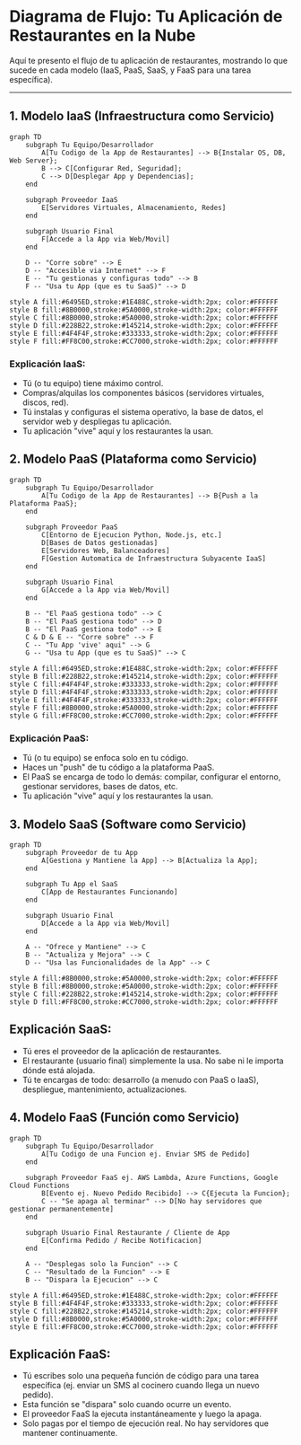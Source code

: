 # Diagrama de Flujo: Tu Aplicación de Restaurantes en la Nube

Aquí te presento el flujo de tu aplicación de restaurantes, mostrando lo que sucede en cada modelo (IaaS, PaaS, SaaS, y FaaS para una tarea específica).

---

## 1. Modelo IaaS (Infraestructura como Servicio)

```mermaid
graph TD
    subgraph Tu Equipo/Desarrollador
        A[Tu Codigo de la App de Restaurantes] --> B{Instalar OS, DB, Web Server};
        B --> C[Configurar Red, Seguridad];
        C --> D[Desplegar App y Dependencias];
    end

    subgraph Proveedor IaaS
        E[Servidores Virtuales, Almacenamiento, Redes]
    end

    subgraph Usuario Final
        F[Accede a la App via Web/Movil]
    end

    D -- "Corre sobre" --> E
    D -- "Accesible via Internet" --> F
    E -- "Tu gestionas y configuras todo" --> B
    F -- "Usa tu App (que es tu SaaS)" --> D

style A fill:#6495ED,stroke:#1E488C,stroke-width:2px; color:#FFFFFF
style B fill:#8B0000,stroke:#5A0000,stroke-width:2px; color:#FFFFFF
style C fill:#8B0000,stroke:#5A0000,stroke-width:2px; color:#FFFFFF
style D fill:#228B22,stroke:#145214,stroke-width:2px; color:#FFFFFF
style E fill:#4F4F4F,stroke:#333333,stroke-width:2px; color:#FFFFFF
style F fill:#FF8C00,stroke:#CC7000,stroke-width:2px; color:#FFFFFF
```

### Explicación IaaS:

- Tú (o tu equipo) tiene máximo control.
- Compras/alquilas los componentes básicos (servidores virtuales, discos, red).
- Tú instalas y configuras el sistema operativo, la base de datos, el servidor web y despliegas tu aplicación.
- Tu aplicación "vive" aquí y los restaurantes la usan.

## 2. Modelo PaaS (Plataforma como Servicio)

```mermaid
graph TD
    subgraph Tu Equipo/Desarrollador
        A[Tu Codigo de la App de Restaurantes] --> B{Push a la Plataforma PaaS};
    end

    subgraph Proveedor PaaS
        C[Entorno de Ejecucion Python, Node.js, etc.]
        D[Bases de Datos gestionadas]
        E[Servidores Web, Balanceadores]
        F[Gestion Automatica de Infraestructura Subyacente IaaS]
    end

    subgraph Usuario Final
        G[Accede a la App via Web/Movil]
    end

    B -- "El PaaS gestiona todo" --> C
    B -- "El PaaS gestiona todo" --> D
    B -- "El PaaS gestiona todo" --> E
    C & D & E -- "Corre sobre" --> F
    C -- "Tu App 'vive' aqui" --> G
    G -- "Usa tu App (que es tu SaaS)" --> C

style A fill:#6495ED,stroke:#1E488C,stroke-width:2px; color:#FFFFFF
style B fill:#228B22,stroke:#145214,stroke-width:2px; color:#FFFFFF
style C fill:#4F4F4F,stroke:#333333,stroke-width:2px; color:#FFFFFF
style D fill:#4F4F4F,stroke:#333333,stroke-width:2px; color:#FFFFFF
style E fill:#4F4F4F,stroke:#333333,stroke-width:2px; color:#FFFFFF
style F fill:#8B0000,stroke:#5A0000,stroke-width:2px; color:#FFFFFF
style G fill:#FF8C00,stroke:#CC7000,stroke-width:2px; color:#FFFFFF
```

### Explicación PaaS:

- Tú (o tu equipo) se enfoca solo en tu código.
- Haces un "push" de tu código a la plataforma PaaS.
- El PaaS se encarga de todo lo demás: compilar, configurar el entorno, gestionar servidores, bases de datos, etc.
- Tu aplicación "vive" aquí y los restaurantes la usan.

## 3. Modelo SaaS (Software como Servicio)

```mermaid
graph TD
    subgraph Proveedor de tu App
        A[Gestiona y Mantiene la App] --> B[Actualiza la App];
    end

    subgraph Tu App el SaaS
        C[App de Restaurantes Funcionando]
    end

    subgraph Usuario Final
        D[Accede a la App via Web/Movil]
    end

    A -- "Ofrece y Mantiene" --> C
    B -- "Actualiza y Mejora" --> C
    D -- "Usa las Funcionalidades de la App" --> C

style A fill:#8B0000,stroke:#5A0000,stroke-width:2px; color:#FFFFFF
style B fill:#8B0000,stroke:#5A0000,stroke-width:2px; color:#FFFFFF
style C fill:#228B22,stroke:#145214,stroke-width:2px; color:#FFFFFF
style D fill:#FF8C00,stroke:#CC7000,stroke-width:2px; color:#FFFFFF
```

## Explicación SaaS:

- Tú eres el proveedor de la aplicación de restaurantes.
- El restaurante (usuario final) simplemente la usa. No sabe ni le importa dónde está alojada.
- Tú te encargas de todo: desarrollo (a menudo con PaaS o IaaS), despliegue, mantenimiento, actualizaciones.

## 4. Modelo FaaS (Función como Servicio)

```mermaid
graph TD
    subgraph Tu Equipo/Desarrollador
        A[Tu Codigo de una Funcion ej. Enviar SMS de Pedido]
    end

    subgraph Proveedor FaaS ej. AWS Lambda, Azure Functions, Google Cloud Functions
        B[Evento ej. Nuevo Pedido Recibido] --> C{Ejecuta la Funcion};
        C -- "Se apaga al terminar" --> D[No hay servidores que gestionar permanentemente]
    end

    subgraph Usuario Final Restaurante / Cliente de App
        E[Confirma Pedido / Recibe Notificacion]
    end

    A -- "Desplegas solo la Funcion" --> C
    C -- "Resultado de la Funcion" --> E
    B -- "Dispara la Ejecucion" --> C

style A fill:#6495ED,stroke:#1E488C,stroke-width:2px; color:#FFFFFF
style B fill:#4F4F4F,stroke:#333333,stroke-width:2px; color:#FFFFFF
style C fill:#228B22,stroke:#145214,stroke-width:2px; color:#FFFFFF
style D fill:#8B0000,stroke:#5A0000,stroke-width:2px; color:#FFFFFF
style E fill:#FF8C00,stroke:#CC7000,stroke-width:2px; color:#FFFFFF
```

## Explicación FaaS:

- Tú escribes solo una pequeña función de código para una tarea específica (ej. enviar un SMS al cocinero cuando llega un nuevo pedido).
- Esta función se "dispara" solo cuando ocurre un evento.
- El proveedor FaaS la ejecuta instantáneamente y luego la apaga.
- Solo pagas por el tiempo de ejecución real. No hay servidores que mantener continuamente.